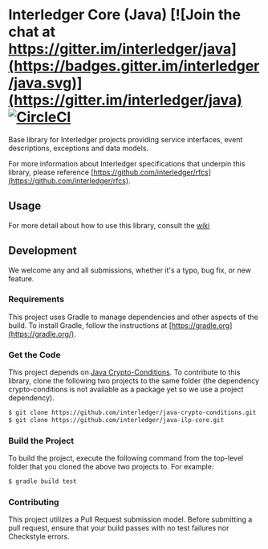 # Interledger Core (Java) [![Join the chat at https://gitter.im/interledger/java](https://badges.gitter.im/interledger/java.svg)](https://gitter.im/interledger/java) [![CircleCI](https://circleci.com/gh/interledger/java-ilp-core.svg?style=svg)](https://circleci.com/gh/interledger/java-ilp-core)

Base library for Interledger projects providing service interfaces, event descriptions, exceptions and data models.

For more information about Interledger specifications that underpin this library, please reference [https://github.com/interledger/rfcs](https://github.com/interledger/rfcs).

## Usage
For more detail about how to use this library, consult the [wiki](https://github.com/interledger/java-ilp-core/wiki)

## Development
We welcome any and all submissions, whether it's a typo, bug fix, or new feature.

### Requirements
This project uses Gradle to manage dependencies and other aspects of the build.  To install Gradle, follow the instructions at [https://gradle.org](https://gradle.org/).

### Get the Code
This project depends on [Java Crypto-Conditions](https://github.com/interledger/java-crypto-conditions). To contribute to this library, clone the following two projects to the same folder (the dependency crypto-conditions is not available as a package yet so we use a project dependency).

```bash
$ git clone https://github.com/interledger/java-crypto-conditions.git
$ git clone https://github.com/interledger/java-ilp-core.git
```

### Build the Project
To build the project, execute the following command from the top-level folder that you cloned the above two projects to.  For example:

```bash
$ gradle build test
```

### Contributing
This project utilizes a Pull Request submission model.  Before submitting a pull request, ensure that your build passes with no test failures nor Checkstyle errors.